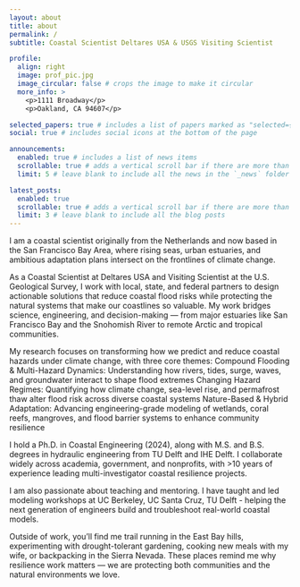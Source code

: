 ```yaml
---
layout: about
title: about
permalink: /
subtitle: Coastal Scientist Deltares USA & USGS Visiting Scientist

profile:
  align: right
  image: prof_pic.jpg
  image_circular: false # crops the image to make it circular
  more_info: >
    <p>1111 Broadway</p>
    <p>Oakland, CA 94607</p>

selected_papers: true # includes a list of papers marked as "selected={true}"
social: true # includes social icons at the bottom of the page

announcements:
  enabled: true # includes a list of news items
  scrollable: true # adds a vertical scroll bar if there are more than 3 news items
  limit: 5 # leave blank to include all the news in the `_news` folder

latest_posts:
  enabled: true
  scrollable: true # adds a vertical scroll bar if there are more than 3 new posts items
  limit: 3 # leave blank to include all the blog posts
---
```


I am a coastal scientist originally from the Netherlands and now based in the San Francisco Bay Area, where rising seas, urban estuaries, and ambitious adaptation plans intersect on the frontlines of climate change.

As a Coastal Scientist at Deltares USA and Visiting Scientist at the U.S. Geological Survey, I work with local, state, and federal partners to design actionable solutions that reduce coastal flood risks while protecting the natural systems that make our coastlines so valuable. My work bridges science, engineering, and decision-making — from major estuaries like San Francisco Bay and the Snohomish River to remote Arctic and tropical communities.

My research focuses on transforming how we predict and reduce coastal hazards under climate change, with three core themes:
Compound Flooding & Multi-Hazard Dynamics: Understanding how rivers, tides, surge, waves, and groundwater interact to shape flood extremes
Changing Hazard Regimes: Quantifying how climate change, sea-level rise, and permafrost thaw alter flood risk across diverse coastal systems
Nature-Based & Hybrid Adaptation:
Advancing engineering-grade modeling of wetlands, coral reefs, mangroves, and flood barrier systems to enhance community resilience

I hold a Ph.D. in Coastal Engineering (2024), along with M.S. and B.S. degrees in hydraulic engineering from TU Delft and IHE Delft. I collaborate widely across academia, government, and nonprofits, with >10 years of experience leading multi-investigator coastal resilience projects.

I am also passionate about teaching and mentoring. I have taught and led modeling workshops at UC Berkeley, UC Santa Cruz, TU Delft - helping the next generation of engineers build and troubleshoot real-world coastal models.

Outside of work, you’ll find me trail running in the East Bay hills, experimenting with drought-tolerant gardening, cooking new meals with my wife, or backpacking in the Sierra Nevada. These places remind me why resilience work matters — we are protecting both communities and the natural environments we love.
